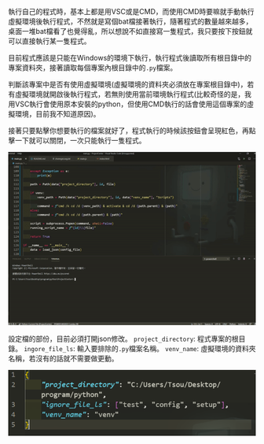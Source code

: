 執行自己的程式時，基本上都是用VSC或是CMD，而使用CMD時要嘛就手動執行虛擬環境後執行程式，不然就是寫個bat檔接著執行，隨著程式的數量越來越多，桌面一堆bat檔看了也覺得亂，所以想說不如直接寫一隻程式，我只要按下按鈕就可以直接執行某一隻程式。

目前程式應該是只能在Windows的環境下執行，執行程式後讀取所有根目錄中的專案資料夾，接著讀取每個專案內根目錄中的`.py`檔案。

判斷該專案中是否有使用虛擬環境(虛擬環境的資料夾必須放在專案根目錄中)，若有虛擬環境就開啟後執行程式，若無則使用當前環境執行程式(比較奇怪的是，我用VSC執行會使用原本安裝的python，但使用CMD執行的話會使用這個專案的虛擬環境，目前我不知道原因)。

接著只要點擊你想要執行的檔案就好了，程式執行的時候該按鈕會呈現紅色，再點擊一下就可以關閉，一次只能執行一隻程式。

![](img/1.gif)

設定檔的部份，目前必須打開json修改。
`project_directory`: 程式專案的根目錄。
`ingore_file_ls`: 輸入要排除的`.py`檔案名稱。
`venv_name`: 虛擬環境的資料夾名稱，若沒有的話就不需要做更動。

![](img/1.png)
